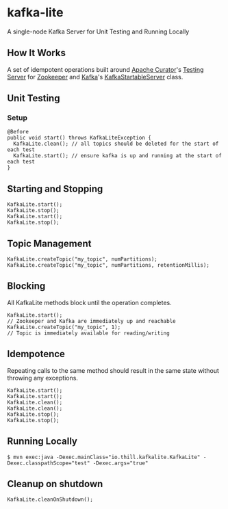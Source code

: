 # kafka-lite
A single-node Kafka Server for Unit Testing and Running Locally

## How It Works
A set of idempotent operations built around [Apache Curator](https://github.com/apache/curator)'s [Testing Server](https://github.com/apache/curator/blob/master/curator-test/src/main/java/org/apache/curator/test/TestingServer.java) for [Zookeeper](https://github.com/apache/zookeeper) and [Kafka](https://github.com/apache/kafka/)'s [KafkaStartableServer](https://github.com/apache/kafka/tree/trunk/core/src/main/scala/kafka/server/KafkaServerStartable.scala) class.

## Unit Testing
### Setup
```
@Before
public void start() throws KafkaLiteException {
  KafkaLite.clean(); // all topics should be deleted for the start of each test
  KafkaLite.start(); // ensure kafka is up and running at the start of each test
}
```

## Starting and Stopping
```
KafkaLite.start();
KafkaLite.stop();
KafkaLite.start();
KafkaLite.stop();
```

## Topic Management  
```
KafkaLite.createTopic("my_topic", numPartitions);
KafkaLite.createTopic("my_topic", numPartitions, retentionMillis);
```

## Blocking
All KafkaLite methods block until the operation completes.
```
KafkaLite.start();
// Zookeeper and Kafka are immediately up and reachable
KafkaLite.createTopic("my_topic", 1);
// Topic is immediately available for reading/writing
```

## Idempotence
Repeating calls to the same method should result in the same state without throwing any exceptions.
```
KafkaLite.start();
KafkaLite.start();
KafkaLite.clean();
KafkaLite.clean();
KafkaLite.stop();
KafkaLite.stop();
```

## Running Locally 
```
$ mvn exec:java -Dexec.mainClass="io.thill.kafkalite.KafkaLite" -Dexec.classpathScope="test" -Dexec.args="true"
```

## Cleanup on shutdown
```
KafkaLite.cleanOnShutdown();
```